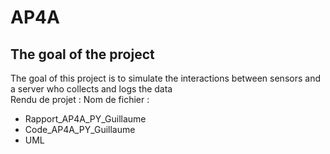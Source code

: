 # AP4A
## The goal of the project
The goal of this project is to simulate the interactions between sensors and a server who collects and logs the data  
Rendu de projet :
Nom de fichier :
- Rapport_AP4A_PY_Guillaume
- Code_AP4A_PY_Guillaume
- UML